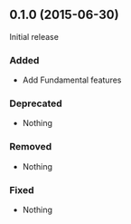 ## 0.1.0 (2015-06-30)

Initial release

### Added

- Add Fundamental features

### Deprecated

- Nothing

### Removed

- Nothing

### Fixed

- Nothing
